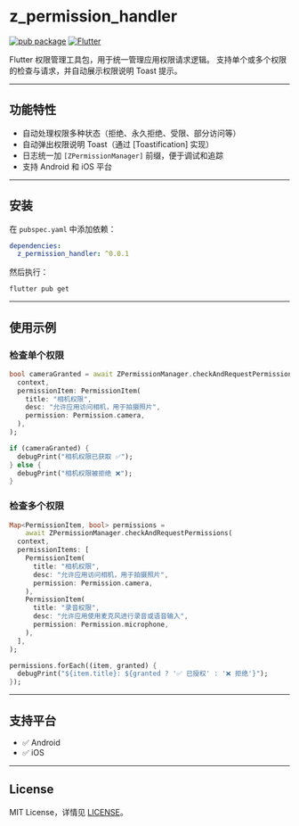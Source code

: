 # z_permission_handler

[![pub package](https://img.shields.io/pub/v/z_permission_handler.svg)](https://pub.dev/packages/z_permission_handler)
[![Flutter](https://img.shields.io/badge/Flutter-2.18%2B-blue.svg)](https://flutter.dev)

Flutter 权限管理工具包，用于统一管理应用权限请求逻辑。
支持单个或多个权限的检查与请求，并自动展示权限说明 Toast 提示。

---

## 功能特性

* 自动处理权限多种状态（拒绝、永久拒绝、受限、部分访问等）
* 自动弹出权限说明 Toast（通过 [Toastification] 实现）
* 日志统一加 `[ZPermissionManager]` 前缀，便于调试和追踪
* 支持 Android 和 iOS 平台

---

## 安装

在 `pubspec.yaml` 中添加依赖：

```yaml
dependencies:
  z_permission_handler: ^0.0.1
```

然后执行：

```bash
flutter pub get
```

---

## 使用示例

### 检查单个权限

```dart
bool cameraGranted = await ZPermissionManager.checkAndRequestPermission(
  context,
  permissionItem: PermissionItem(
    title: "相机权限",
    desc: "允许应用访问相机，用于拍摄照片",
    permission: Permission.camera,
  ),
);

if (cameraGranted) {
  debugPrint("相机权限已获取 ✅");
} else {
  debugPrint("相机权限被拒绝 ❌");
}
```

### 检查多个权限

```dart
Map<PermissionItem, bool> permissions =
    await ZPermissionManager.checkAndRequestPermissions(
  context,
  permissionItems: [
    PermissionItem(
      title: "相机权限",
      desc: "允许应用访问相机，用于拍摄照片",
      permission: Permission.camera,
    ),
    PermissionItem(
      title: "录音权限",
      desc: "允许应用使用麦克风进行录音或语音输入",
      permission: Permission.microphone,
    ),
  ],
);

permissions.forEach((item, granted) {
  debugPrint("${item.title}: ${granted ? '✅ 已授权' : '❌ 拒绝'}");
});
```

---

## 支持平台

* ✅ Android
* ✅ iOS

---

## License

MIT License，详情见 [LICENSE](LICENSE)。
